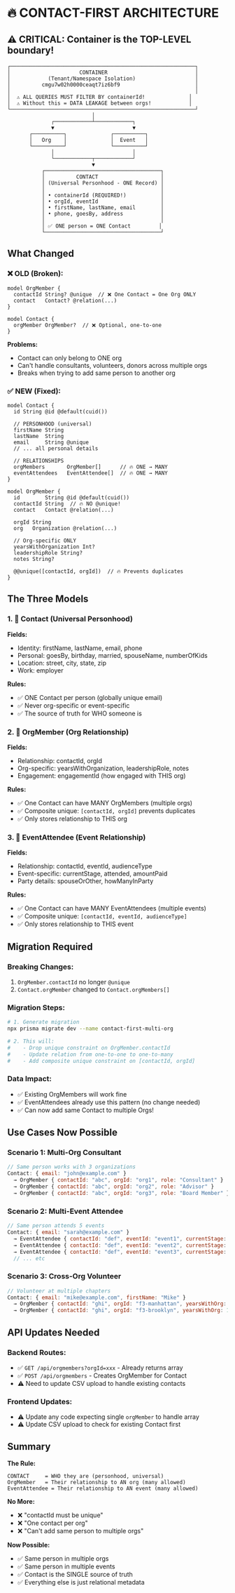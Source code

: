 # 🔥 CONTACT-FIRST ARCHITECTURE

## ⚠️ CRITICAL: Container is the TOP-LEVEL boundary!

```
┌───────────────────────────────────────────────────────────┐
│                      CONTAINER                            │
│            (Tenant/Namespace Isolation)                   │
│          cmgu7w02h0000ceaqt7iz6bf9                        │
│                                                           │
│  ⚠️ ALL QUERIES MUST FILTER BY containerId!              │
│  ⚠️ Without this = DATA LEAKAGE between orgs!            │
└───────────────────────────────────────────────────────────┘
                           │
              ┌────────────┴────────────┐
              ▼                         ▼
       ┌──────────┐              ┌──────────┐
       │   Org    │              │  Event   │
       └──────────┘              └──────────┘
              │                         │
              └────────────┬────────────┘
                           ▼
           ┌─────────────────────────────────────┐
           │          CONTACT                    │
           │ (Universal Personhood - ONE Record) │
           │                                     │
           │ • containerId (REQUIRED!)           │
           │ • orgId, eventId                    │
           │ • firstName, lastName, email        │
           │ • phone, goesBy, address            │
           │                                     │
           │ ✅ ONE person = ONE Contact         │
           └─────────────────────────────────────┘
```

## What Changed

### ❌ OLD (Broken):
```prisma
model OrgMember {
  contactId String? @unique  // ❌ One Contact = One Org ONLY
  contact   Contact? @relation(...)
}

model Contact {
  orgMember OrgMember?  // ❌ Optional, one-to-one
}
```

**Problems:**
- Contact can only belong to ONE org
- Can't handle consultants, volunteers, donors across multiple orgs
- Breaks when trying to add same person to another org

### ✅ NEW (Fixed):
```prisma
model Contact {
  id String @id @default(cuid())
  
  // PERSONHOOD (universal)
  firstName String
  lastName  String
  email     String @unique
  // ... all personal details
  
  // RELATIONSHIPS
  orgMembers       OrgMember[]      // 🔥 ONE → MANY
  eventAttendees   EventAttendee[]  // 🔥 ONE → MANY
}

model OrgMember {
  id        String @id @default(cuid())
  contactId String  // 🔥 NO @unique!
  contact   Contact @relation(...)
  
  orgId String
  org   Organization @relation(...)
  
  // Org-specific ONLY
  yearsWithOrganization Int?
  leadershipRole String?
  notes String?
  
  @@unique([contactId, orgId])  // 🔥 Prevents duplicates
}
```

## The Three Models

### 1. 👤 Contact (Universal Personhood)
**Fields:**
- Identity: firstName, lastName, email, phone
- Personal: goesBy, birthday, married, spouseName, numberOfKids
- Location: street, city, state, zip
- Work: employer

**Rules:**
- ✅ ONE Contact per person (globally unique email)
- ✅ Never org-specific or event-specific
- ✅ The source of truth for WHO someone is

### 2. 🏢 OrgMember (Org Relationship)
**Fields:**
- Relationship: contactId, orgId
- Org-specific: yearsWithOrganization, leadershipRole, notes
- Engagement: engagementId (how engaged with THIS org)

**Rules:**
- ✅ One Contact can have MANY OrgMembers (multiple orgs)
- ✅ Composite unique: `[contactId, orgId]` prevents duplicates
- ✅ Only stores relationship to THIS org

### 3. 🎉 EventAttendee (Event Relationship)
**Fields:**
- Relationship: contactId, eventId, audienceType
- Event-specific: currentStage, attended, amountPaid
- Party details: spouseOrOther, howManyInParty

**Rules:**
- ✅ One Contact can have MANY EventAttendees (multiple events)
- ✅ Composite unique: `[contactId, eventId, audienceType]`
- ✅ Only stores relationship to THIS event

## Migration Required

### Breaking Changes:
1. `OrgMember.contactId` no longer `@unique`
2. `Contact.orgMember` changed to `Contact.orgMembers[]`

### Migration Steps:
```bash
# 1. Generate migration
npx prisma migrate dev --name contact-first-multi-org

# 2. This will:
#    - Drop unique constraint on OrgMember.contactId
#    - Update relation from one-to-one to one-to-many
#    - Add composite unique constraint on [contactId, orgId]
```

### Data Impact:
- ✅ Existing OrgMembers will work fine
- ✅ EventAttendees already use this pattern (no change needed)
- ✅ Can now add same Contact to multiple Orgs!

## Use Cases Now Possible

### Scenario 1: Multi-Org Consultant
```javascript
// Same person works with 3 organizations
Contact: { email: "john@example.com" }
  → OrgMember { contactId: "abc", orgId: "org1", role: "Consultant" }
  → OrgMember { contactId: "abc", orgId: "org2", role: "Advisor" }
  → OrgMember { contactId: "abc", orgId: "org3", role: "Board Member" }
```

### Scenario 2: Multi-Event Attendee
```javascript
// Same person attends 5 events
Contact: { email: "sarah@example.com" }
  → EventAttendee { contactId: "def", eventId: "event1", currentStage: "paid" }
  → EventAttendee { contactId: "def", eventId: "event2", currentStage: "rsvped" }
  → EventAttendee { contactId: "def", eventId: "event3", currentStage: "aware" }
  // ... etc
```

### Scenario 3: Cross-Org Volunteer
```javascript
// Volunteer at multiple chapters
Contact: { email: "mike@example.com", firstName: "Mike" }
  → OrgMember { contactId: "ghi", orgId: "f3-manhattan", yearsWithOrg: 3 }
  → OrgMember { contactId: "ghi", orgId: "f3-brooklyn", yearsWithOrg: 1 }
```

## API Updates Needed

### Backend Routes:
- ✅ `GET /api/orgmembers?orgId=xxx` - Already returns array
- ✅ `POST /api/orgmembers` - Creates OrgMember for Contact
- ⚠️ Need to update CSV upload to handle existing contacts

### Frontend Updates:
- ⚠️ Update any code expecting single `orgMember` to handle array
- ⚠️ Update CSV upload to check for existing Contact first

## Summary

**The Rule:**
```
CONTACT     = WHO they are (personhood, universal)
OrgMember   = Their relationship to AN org (many allowed)
EventAttendee = Their relationship to AN event (many allowed)
```

**No More:**
- ❌ "contactId must be unique"
- ❌ "One contact per org"
- ❌ "Can't add same person to multiple orgs"

**Now Possible:**
- ✅ Same person in multiple orgs
- ✅ Same person in multiple events
- ✅ Contact is the SINGLE source of truth
- ✅ Everything else is just relational metadata


